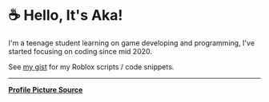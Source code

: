 # ☕ Hello, It's Aka!

I'm a teenage student learning on game developing and programming, I've started focusing on coding since mid 2020.

See [my gist](https://gist.github.com/AkaSokuro) for my Roblox scripts / code snippets.

<!-- [![Top Languages Dark](https://github-readme-stats-3b1u8ueo3-akasokuro.vercel.app/api/top-langs/?username=akasokuro&hide=procfile,shell&show_icons=true&theme=dark)](https://github.com/AkaSokuro) -->
---
**[Profile Picture Source](https://twitter.com/gyaheung/status/1581883493394526208)**



<!-- Hello -->
